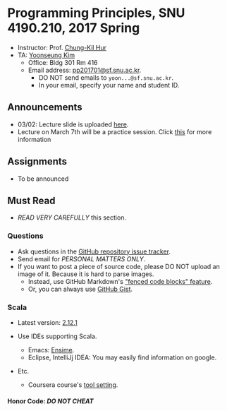 # Programming Principles, SNU 4190.210, 2017 Spring

- Instructor: Prof. [Chung-Kil Hur](http://sf.snu.ac.kr/gil.hur)
- TA: [Yoonseung Kim](http://sf.snu.ac.kr/yoonseung.kim/)
    + Office: Bldg 301 Rm 416
    + Email address: [pp201701@sf.snu.ac.kr](mailto:pp201701@sf.snu.ac.kr).
        * DO NOT send emails to `yoon...@sf.snu.ac.kr`.
        * In your email, specify your name and student ID.

## Announcements

- 03/02: Lecture slide is uploaded [here](lecture.pdf).
- Lecture on March 7th will be a practice session. Click [this](https://github.com/snu-sf-class/pp201701/issues/1) for more information

## Assignments

- To be announced

## Must Read

- *READ VERY CAREFULLY* this section.

### Questions

- Ask questions in the [GitHub repository issue tracker](https://github.com/snu-sf-class/pp201701/issues).
- Send email for *PERSONAL MATTERS ONLY*.
- If you want to post a piece of source code, please DO NOT upload an image of it. Because it is hard to parse images.
    + Instead, use GitHub Markdown's ["fenced code blocks" feature](https://help.github.com/articles/github-flavored-markdown/#fenced-code-blocks).
    + Or, you can always use [GitHub Gist](https://gist.github.com/).

### Scala
- Latest version: [2.12.1](https://www.scala-lang.org/)
- Use IDEs supporting Scala.
    + Emacs: [Ensime](https://github.com/ensime).
    + Eclipse, IntelliJj IDEA: You may easily find information on google.

- Etc.
    + Coursera course's [tool setting](https://www.coursera.org/learn/progfun1/home/week/1).

#### Honor Code: *DO NOT CHEAT*
